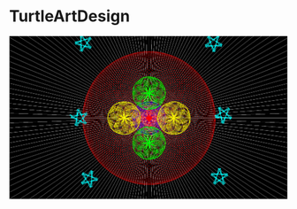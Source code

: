 # TurtleArtDesign
<img src="https://github.com/Ssamadi2027/TurtleArtDesign/blob/master/UnknownDimension.PNG">
